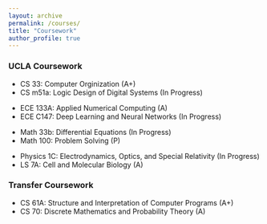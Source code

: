 ```yaml
---
layout: archive
permalink: /courses/
title: "Coursework"
author_profile: true
---
```


### UCLA Coursework

- CS 33: Computer Orginization (A+)
- CS m51a: Logic Design of Digital Systems (In Progress)

<!-- -->
  
- ECE 133A: Applied Numerical Computing (A)
- ECE C147: Deep Learning and Neural Networks (In Progress)

<!-- -->

- Math 33b: Differential Equations (In Progress)
- Math 100: Problem Solving (P)

<!-- -->

- Physics 1C: Electrodynamics, Optics, and Special Relativity (In Progress)
- LS 7A: Cell and Molecular Biology (A)

<!-- -->

### Transfer Coursework

- CS 61A: Structure and Interpretation of Computer Programs (A+)
- CS 70: Discrete Mathematics and Probability Theory (A)




